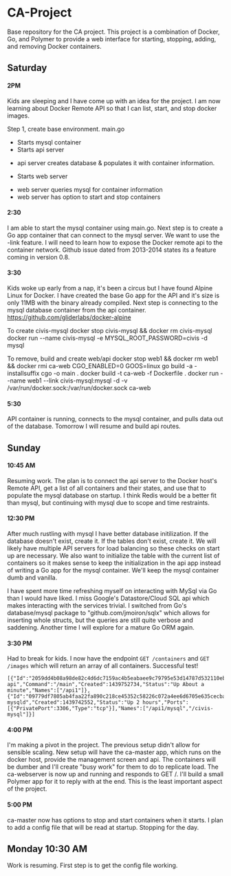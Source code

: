 # CA-Project
Base repository for the CA project. This project is a combination of Docker, Go, and Polymer to provide a web interface for starting, stopping, adding, and removing Docker containers.

## Saturday 
#### 2PM
Kids are sleeping and I have come up with an idea for the project. I am now learning about Docker Remote API so that I can list, start, and stop docker images. 

Step 1, create base environment.
main.go
 - Starts mysql container
 - Starts api server
  * api server creates database & populates it with container information.
 - Starts web server
  * web server queries mysql for container information
  * web server has option to start and stop containers

#### 2:30
I am able to start the mysql container using main.go. Next step is to create a Go app container that can connect to the mysql server. We want to use the -link feature. I will need to learn how to expose the Docker remote api to the container network. Github issue dated from 2013-2014 states its a feature coming in version 0.8. 

#### 3:30
Kids woke up early from a nap, it's been a circus but I have found Alpine Linux for Docker. I have created the base Go app for the API and it's size is only 11MB with the binary already compiled. Next step is connecting to the mysql database container from the api container. https://github.com/gliderlabs/docker-alpine

To create civis-mysql
docker stop civis-mysql && docker rm civis-mysql
docker run --name civis-mysql -e MYSQL_ROOT_PASSWORD=civis -d mysql

To remove, build and create web/api
docker stop web1 && docker rm web1 && docker rmi ca-web
CGO_ENABLED=0 GOOS=linux go build -a -installsuffix cgo -o main .
docker build -t ca-web -f Dockerfile .
docker run --name web1 --link civis-mysql:mysql -d -v /var/run/docker.sock:/var/run/docker.sock ca-web

#### 5:30
API container is running, connects to the mysql container, and pulls data out of the database. Tomorrow I will resume and build api routes.

## Sunday
#### 10:45 AM
Resuming work. The plan is to connect the api server to the Docker host's Remote API, get a list of all containers and their states, and use that to populate the mysql database on startup. I think Redis would be a better fit than mysql, but continuing with mysql due to scope and time restraints. 

#### 12:30 PM
After much rustling with mysql I have better database initilization. If the database doesn't exist, create it. If the tables don't exist, create it. We will likely have multiple API servers for load balancing so these checks on start up are necessary. We also want to initialize the table with the current list of containers so it makes sense to keep the initialization in the api app instead of writing a Go app for the mysql container. We'll keep the mysql container dumb and vanilla. 

I have spent more time refreshing myself on interacting with MySql via Go than I would have liked. I miss Google's Datastore/Cloud SQL api which makes interacting with the services trivial. I switched from Go's database/mysql package to "github.com/jmoiron/sqlx" which allows for inserting whole structs, but the queries are still quite verbose and saddening. Another time I will explore for a mature Go ORM again. 

#### 3:30 PM
Had to break for kids. I now have the endpoint `GET /containers` and `GET /images` which will return an array of all containers. Successful test! 

```
[{"Id":"2059dd4b08a98de82c4d6dc7159ac4b5eabaee9c79795e53d14787d532110ebc","Image":"ca-api","Command":"/main","Created":1439752734,"Status":"Up About a minute","Names":["/api1"]},{"Id":"09779df7805ab4faa22fa890c218ce45352c58226c072a4ee6d6705e635cecba","Image":"mysql","Command":"/entrypoint.sh mysqld","Created":1439742552,"Status":"Up 2 hours","Ports":[{"PrivatePort":3306,"Type":"tcp"}],"Names":["/api1/mysql","/civis-mysql"]}]
```

#### 4:00 PM
I'm making a pivot in the project. The previous setup didn't allow for sensible scaling. New setup will have the ca-master app, which runs on the docker host, provide the management screen and api. The containers will be dumber and I'll create "busy work" for them to do to replicate load. The ca-webserver is now up and running and responds to GET /. I'll build a small Polymer app for it to reply with at the end. This is the least important aspect of the project.

#### 5:00 PM
ca-master now has options to stop and start containers when it starts. I plan to add a config file that will be read at startup. Stopping for the day.

## Monday 10:30 AM
Work is resuming. First step is to get the config file working.

